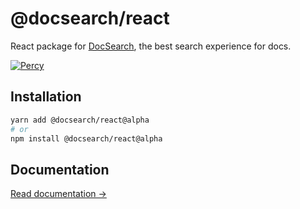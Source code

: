 # @docsearch/react

React package for [DocSearch](http://docsearch.algolia.com/), the best search experience for docs.

[![Percy](https://percy.io/static/images/percy-badge.svg)](https://percy.io/DX/DocSearch)

## Installation

```sh
yarn add @docsearch/react@alpha
# or
npm install @docsearch/react@alpha
```



## Documentation

[Read documentation →](https://autocomplete-experimental.netlify.app/docs/DocSearch)
